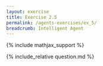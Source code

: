 ```yaml
---
layout: exercise
title: Exercise 2.5
permalink: /agents-exercises/ex_5/
breadcrumb: Intelligent Agent
---
```


{% include mathjax_support %}

<div><i class="arrow-up loader" data-chapter="agents-exercises" data-exercise="ex_5" data-rating="0"></i></div>
{% include_relative question.md %}
